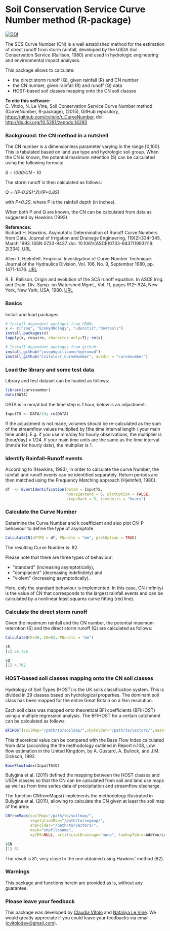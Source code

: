 Soil Conservation Service Curve Number method (R-package)
=========================================================

[![DOI](https://zenodo.org/badge/doi/10.5281/zenodo.14280.svg)](http://dx.doi.org/10.5281/zenodo.14280)

The SCS Curve Number (CN) is a well established method for the estimation of direct runoff from storm rainfall, developed by the USDA Soil Conservation Service (Rallison, 1980) and used in hydrologic engineering and environmental impact analyses. 

This package allows to calculate:  

* the direct storm runoff (Q), given rainfall (R) and CN number  
* the CN number, given rainfall (R) and runoff (Q) data
* HOST-based soil classes mapping onto the CN soil classes

**To cite this software:**  
C. Vitolo, N. Le Vine, Soil Conservation Service Curve Number method (CurveNumber, R-package), (2015), GitHub repository, https://github.com/cvitolo/r_CurveNumber, doi: http://dx.doi.org/10.5281/zenodo.14280

### Background: the CN method in a nutshell
The CN number is a dimensionless parameter varying in the range [0,100]. This is tabulated based on land use type and hydrologic soil group. When the CN is known, the potential maximum retention (S) can be calculated using the following formula:

_S = 1000/CN - 10_

The storm runoff is then calculated as follows:

_Q = ((P-0.2S)^2)/(P+0.8S)_

with _P>0.2S_, where P is the rainfall depth (in inches).

When both P and Q are known, the CN can be calculated from data as suggested by Hawkins (1993). 

**References:**  
Richard H. Hawkins. Asymptotic Determination of Runoff Curve Numbers
from Data. Journal of Irrigation and Drainage Engineering, 119(2):334–345,
March 1993. ISSN 0733-9437. doi: 10.1061/(ASCE)0733-9437(1993)119:
2(334). [URL](http://ascelibrary.org/doi/abs/10.1061/%28ASCE%290733-9437%281993%29119%3A2%28334%29)

Allen T. Hjelmfelt. Empirical Investigation of Curve Number Technique. Journal of the Hydraulics Division, Vol. 106, No. 9, September 1980, pp. 1471-1476. [URL](http://cedb.asce.org/cgi/WWWdisplay.cgi?9734)

R. E. Rallison. Origin and evolution of the SCS runoff equation. In ASCE
lrrig. and Drain. Div. Symp. on Watershed Mgmt., Vol. 11, pages 912–
924, New York, New York, USA, 1980. [URL](http://cedb.asce.org/cgi/WWWdisplay.cgi?31601)

### Basics
Install and load packages
```R
# Install dependent packages from CRAN:
x <- c("zoo", "EcoHydRology", "udunits2","devtools")
install.packages(x)
lapply(x, require, character.only=T); rm(x)

# Install dependent packages from github:
install_github("josephguillaume/hydromad")
install_github("cvitolo/r_CurveNumber", subdir = "curvenumber")
```

### Load the library and some test data
Library and test dataset can be loaded as follows:
```R
library(curvenumber)
data(DATA) 
```

DATA is in mm/d but the time step is 1 hour, below is an adjustment:
```R
InputTS <- DATA/24; rm(DATA)
```

If the adjustment is not made, volumes should be re-calculated as the sum of the streamflow values multiplied by [the time interval length / your main time units]. E.g. if you use mm/day for hourly observations, the multiplier is [hour/day] = 1/24. If your main time units are the same as the time interval (mm/hr for hourly data), the multiplier is 1.

### Identify Rainfall-Runoff events
According to (Hawkins, 1993), in order to calculate the curve Number, the rainfall and runoff events can be identified separately. Return periods are then matched using the Frequency Matching approach (Hjelmfelt, 1980). 

```R
df  <- EventIdentification(dataX = InputTS,
                           hours2extend = 6, plotOption = FALSE,
                           stepsBack = 5, timeUnits = "hours")
```

### Calculate the Curve Number
Determine the Curve Number and k coefficient and also plot CN-P behaviour to 
define the type of asymptote
```R
CalculateCN(dfTPQ = df, PQunits = "mm", plotOption = TRUE)
```

The resulting Curve Number is: 82.

Please note that there are three types of behaviour: 
* "standard" (increasing asymptotically), 
* "complacent" (decreasing indefinitely) and 
* "violent" (increasing asymptotically).

Here, only the standard behaviour is implemented. In this case, CN (infinity) is the value of CN that corresponds to the largest rainfall events and can be 
calculated by a nonlinear least squares curve fitting (red line).

### Calculate the direct storm runoff
Given the maximum rainfall and the CN number, the potential maximum reterntion (S) and the direct storm runoff (Q) are calculated as follows:
```R
CalculateQ(P=30, CN=82, PQunits = "mm")

$S
[1] 55.756

$Q
[1] 4.762
```

### HOST-based soil classes mapping onto the CN soil classes
Hydrology of Soil Types (HOST) is the UK soils classification system. This is divided in 29 classes based on hydrological properties. The dominant soil class has been mapped for the entire Great Britain on a 1km resolution. 

Each soil class was mapped onto theoretical BFI coefficients (BFIHOST) using a multiple regression analysis. The BFIHOST for a certain catchment can be calculated as follows:
```R
BFIHOST(soilMap="/path/to/soilmap/",shpFolder="/path/to/vectors/",mask="shpfilename")
```

This theoretical value can be compared with the Base Flow Index calculated from data (according the the methodology outlined in Report n.108, Low flow estimation in the United Kingdom, by A. Gustard, A. Bullock, and J.M. Dickson, 1992.
```R
BaseFlowIndex(InputTS$Q)
```

Bulygina et al. (2011) defined the mapping between the HOST classes and USDA classes so that the CN can be calculated from soil and land use maps as well as from time series data of precipitation and streamflow discharge.

The function CNfromMaps() implements the methodology illustrated in Bulygina et al. (2011), allowing to calculate the CN given at least the soil map of the area:

```R
CNfromMaps(soilMap="/path/to/soilmap/",
           vegetationMap="/path/to/vegmap/",
           shpFolder="/path/to/vectors/",
           mask="shpfilename",
           myCRS=NULL, artificialDrainage="none", lookupTable=AddYourLookupTableHERE)

$CN
[1] 81
```

The result is 81, very close to the one obtained using Hawkins' method (82).


### Warnings
This package and functions herein are provided as is, without any guarantee.

### Please leave your feedback
This package was developed by [Claudia Vitolo](http://www.imperial.ac.uk/people/c.vitolo) and [Nataliya Le Vine](http://www.imperial.ac.uk/people/n.le-vine). We would greatly appreciate if you could leave your feedbacks via email (cvitolodev@gmail.com).
